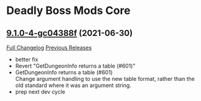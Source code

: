 # Deadly Boss Mods Core

## [9.1.0-4-gc04388f](https://github.com/DeadlyBossMods/DeadlyBossMods/tree/c04388f7ecc435d3efffbc596f66a6c2956bee45) (2021-06-30)
[Full Changelog](https://github.com/DeadlyBossMods/DeadlyBossMods/compare/9.1.0...c04388f7ecc435d3efffbc596f66a6c2956bee45) [Previous Releases](https://github.com/DeadlyBossMods/DeadlyBossMods/releases)

- better fix  
- Revert "GetDungeonInfo returns a table (#601)"  
- GetDungeonInfo returns a table (#601)  
    Change argument handling to use the new table format, rather than the old standard where it was an argument string.  
- prep next dev cycle  

